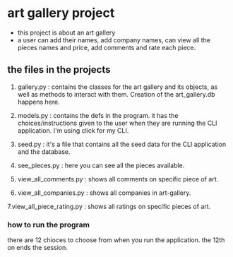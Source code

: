 # art gallery project

- this project is about an art gallery
- a user can add their names, add company names, can view all the pieces  names and price, add comments and  rate each piece.

## the files in the projects

1. gallery.py :  contains the classes for the art gallery  and its objects, as well as methods to interact with them. Creation of the art_gallery.db happens here.

2. models.py : contains the defs in the program. it has the choices/instructions given to the user when they are running the CLI application. I'm using click for my CLI.

3. seed.py :  it's a file that contains all the seed data for the CLI application and the database.

4. see_pieces.py : here you can see all the pieces available.

5. view_all_comments.py : shows all comments on specific piece of art.

6. view_all_companies.py : shows all companies in art-gallery.

7.view_all_piece_rating.py : shows all ratings on specific pieces of art.

### how to run the program

there are 12 chioces to choose from when you run the application. the 12th on ends the session.
